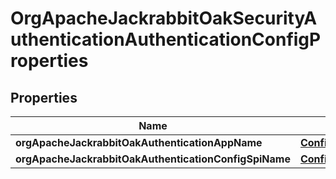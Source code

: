 

# OrgApacheJackrabbitOakSecurityAuthenticationAuthenticationConfigProperties

## Properties

Name | Type | Description | Notes
------------ | ------------- | ------------- | -------------
**orgApacheJackrabbitOakAuthenticationAppName** | [**ConfigNodePropertyString**](ConfigNodePropertyString.md) |  |  [optional]
**orgApacheJackrabbitOakAuthenticationConfigSpiName** | [**ConfigNodePropertyString**](ConfigNodePropertyString.md) |  |  [optional]



